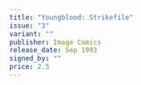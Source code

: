 ```yaml
---
title: "Youngblood: Strikefile"
issue: "3"
variant: ""
publisher: Image Comics
release_date: Sep 1993
signed_by: ""
price: 2.5
---
```

